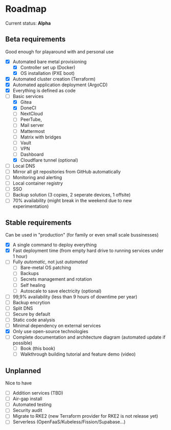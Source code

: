 # Roadmap

Current status: **Alpha**

## Beta requirements

Good enough for playaround with and personal use

- [x] Automated bare metal provisioning
  - [x] Controller set up (Docker)
  - [x] OS installation (PXE boot)
- [x] Automated cluster creation (Terraform)
- [x] Automated application deployment (ArgoCD)
- [x] Everything is defined as code
- [ ] Basic services
  - [x] Gitea
  - [x] DoneCI
  - [ ] NextCloud
  - [ ] PeerTube,
  - [ ] Mail server
  - [ ] Mattermost
  - [ ] Matrix with bridges
  - [ ] Vault
  - [ ] VPN
  - [ ] Dashboard
  - [x] Cloudflare tunnel (optional)
- [ ] Local DNS
- [ ] Mirror all git repositories from GitHub automatically
- [ ] Monitoring and alerting
- [ ] Local container registry
- [ ] SSO
- [ ] Backup solution (3 copies, 2 seperate devices, 1 offsite)
- [ ] 70% availability (might break in the weekend due to new experimentation)

## Stable requirements

Can be used in "production" (for family or even small scale bussinesses)

- [x] A single command to deploy everything
- [x] Fast deployment time (from empty hard drive to running services under 1 hour)
- [ ] Fully _automatic_, not just _automated_
  - [ ] Bare-metal OS patching
  - [ ] Backups
  - [ ] Secrets management and rotation
  - [ ] Self healing
  - [ ] Autoscale to save electricity (optional)
- [ ] 99,9% availability (less than 9 hours of downtime per year)
- [ ] Backup encrytion
- [ ] Split DNS
- [ ] Secure by default
- [ ] Static code analysis
- [ ] Minimal dependency on external services
- [x] Only use open-source technologies
- [ ] Complete documentation and architecture diagram (automated update if possible)
  - [ ] Book (this book)
  - [ ] Walkthrough building tutorial and feature demo (video)

## Unplanned

Nice to have

- [ ] Addition services (TBD)
- [ ] Air-gap install
- [ ] Automated testing
- [ ] Security audit
- [ ] Migrate to RKE2 (new Terraform provider for RKE2 is not release yet)
- [ ] Serverless (OpenFaaS/Kubeless/Fission/Supabase...)

